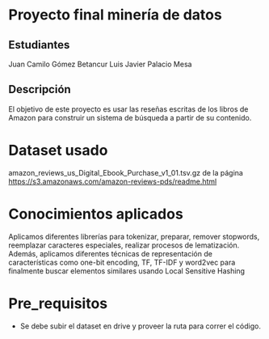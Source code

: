 # Proyecto final minería de datos
## Estudiantes
Juan Camilo Gómez Betancur
Luis Javier Palacio Mesa

## Descripción
El objetivo de este proyecto es usar las reseñas escritas de los libros de Amazon para construir un sistema de búsqueda a partir de su contenido.

# Dataset usado
amazon_reviews_us_Digital_Ebook_Purchase_v1_01.tsv.gz de la página https://s3.amazonaws.com/amazon-reviews-pds/readme.html

# Conocimientos aplicados
Aplicamos diferentes librerías para tokenizar, preparar, remover stopwords, reemplazar caracteres especiales, 
realizar procesos de lematización. 
Además, aplicamos diferentes técnicas de representación de características como one-bit encoding, TF, TF-IDF y word2vec para finalmente buscar elementos
similares usando Local Sensitive Hashing

# Pre_requisitos

* Se debe subir el dataset en drive y proveer la ruta para correr el código.


